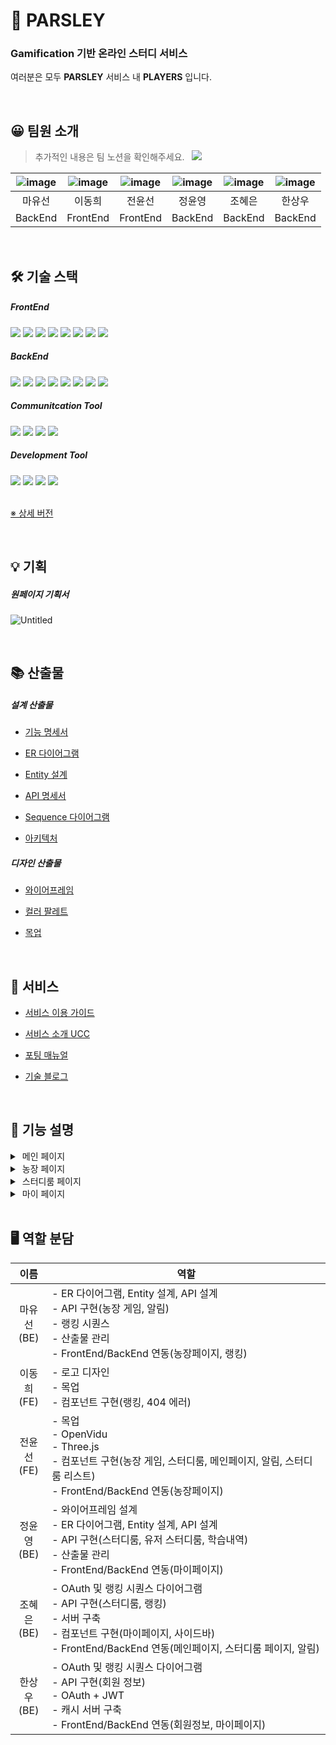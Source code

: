 # 🌿 PARSLEY

### Gamification 기반 온라인 스터디 서비스

여러분은 모두 **PARSLEY** 서비스 내 **PLAYERS** 입니다.

<br/>

## 😀 팀원 소개

> 추가적인 내용은 팀 노션을 확인해주세요. &nbsp;  <a href="https://a604-parsley.notion.site/PARSLEY-ddbf2ca01542404296b51103309eff9e"><img src="https://img.shields.io/badge/team_notion-628D54?style=for-the-badge&logo=notion&logoColor=white"></a>

|![image](https://lab.ssafy.com/s07-webmobile1-sub2/S07P12A604/uploads/0feb6879cc7eaa9cf9ae9b2b642de95a/image.png)|![image](https://lab.ssafy.com/s07-webmobile1-sub2/S07P12A604/uploads/4ec38a01ff94aae71cb59af5537ff5d2/image.png)|![image](https://lab.ssafy.com/s07-webmobile1-sub2/S07P12A604/uploads/f9f26f52ef993875f8de897a996bf20a/image.png)|![image](https://lab.ssafy.com/s07-webmobile1-sub2/S07P12A604/uploads/94ee0f65fa1c3cf5da672607d19a52c4/image.png)|![image](https://lab.ssafy.com/s07-webmobile1-sub2/S07P12A604/uploads/fe7fdcffda57f33fdeb57a745177c4c0/image.png)|![image](https://lab.ssafy.com/s07-webmobile1-sub2/S07P12A604/uploads/eca0fac44096ffc6447ee79aa7d0a07a/image.png)|
|:---:|:---:|:---:|:---:|:---:|:---:|
|마유선|이동희|전윤선|정윤영|조혜은|한상우|
|BackEnd|FrontEnd|FrontEnd|BackEnd|BackEnd|BackEnd|

<br/>

## 🛠 기술 스택

##### FrontEnd
<img src="https://img.shields.io/badge/html5-E34F26?style=for-the-badge&logo=html5&logoColor=white">
<img src="https://img.shields.io/badge/css-1572B6?style=for-the-badge&logo=css3&logoColor=white">
<img src="https://img.shields.io/badge/javascript-F7DF1E?style=for-the-badge&logo=javascript&logoColor=black">
<img src="https://img.shields.io/badge/react-61DAFB?style=for-the-badge&logo=react&logoColor=black">
<img src="https://img.shields.io/badge/redux-764ABC?style=for-the-badge&logo=redux&logoColor=white">
<img src="https://img.shields.io/badge/node.js-339933?style=for-the-badge&logo=Node.js&logoColor=white">
<img src="https://img.shields.io/badge/three.js-000000?style=for-the-badge&logo=three.js&logoColor=white">
<img src="https://img.shields.io/badge/webrtc-333333?style=for-the-badge&logo=webrtc&logoColor=white">

<br/>

##### BackEnd
<img src="https://img.shields.io/badge/java-007396?style=for-the-badge&logo=java&logoColor=white">
<img src="https://img.shields.io/badge/mysql-4479A1?style=for-the-badge&logo=mysql&logoColor=white">
<img src="https://img.shields.io/badge/springboot-6DB33F?style=for-the-badge&logo=springboot&logoColor=white">
<img src="https://img.shields.io/badge/aws-FF9900?style=for-the-badge&logo=amazonaws&logoColor=white">
<img src="https://img.shields.io/badge/ec2-FF9900?style=for-the-badge&logo=amazonec2&logoColor=white">
<img src="https://img.shields.io/badge/s3-569A31?style=for-the-badge&logo=amazons3&logoColor=white">
<img src="https://img.shields.io/badge/redis-DC382D?style=for-the-badge&logo=redis&logoColor=white">
<img src="https://img.shields.io/badge/nginx-009639?style=for-the-badge&logo=nginx&logoColor=white">

<br/>

##### Communitcation Tool
<img src="https://img.shields.io/badge/gitlab-FC6D26?style=for-the-badge&logo=gitlab&logoColor=white">
<img src="https://img.shields.io/badge/jira-0052CC?style=for-the-badge&logo=jira&logoColor=white">
<img src="https://img.shields.io/badge/mattermost-0058CC?style=for-the-badge&logo=mattermost&logoColor=white">
<img src="https://img.shields.io/badge/notion-000000?style=for-the-badge&logo=notion&logoColor=white">

<br/>

##### Development Tool
<img src="https://img.shields.io/badge/vscode-007ACC?style=for-the-badge&logo=visualstudiocode&logoColor=white">
<img src="https://img.shields.io/badge/intellij-000000?style=for-the-badge&logo=intellijidea&logoColor=white">
<img src="https://img.shields.io/badge/mysql_workbench-4479A1?style=for-the-badge&logo=mysql&logoColor=white">
<img src="https://img.shields.io/badge/docker-2496ED?style=for-the-badge&logo=docker&logoColor=white">


<br/>
<br/>

[※ 상세 버전](https://a604-parsley.notion.site/3325d9a0886a459fb79e967c08a3d33c)

<br/>

## 💡 기획

##### 원페이지 기획서
![[Untitled](/uploads/b13adc9da368cf5444183ff997cf3cf3/image.png)](https://lab.ssafy.com/s07-webmobile1-sub2/S07P12A604/uploads/b13adc9da368cf5444183ff997cf3cf3/image.png)

<!-- ##### 기능 마인드맵
![Untitled](https://s3.us-west-2.amazonaws.com/secure.notion-static.com/82462a1b-ed23-45ac-8c07-8a9bfc8b2659/Untitled.png?X-Amz-Algorithm=AWS4-HMAC-SHA256&X-Amz-Content-Sha256=UNSIGNED-PAYLOAD&X-Amz-Credential=AKIAT73L2G45EIPT3X45%2F20220904%2Fus-west-2%2Fs3%2Faws4_request&X-Amz-Date=20220904T075043Z&X-Amz-Expires=86400&X-Amz-Signature=0fc8737142b2dfc4966ca0088100f36c20b97af275757247a08e4b32b1f89f7e&X-Amz-SignedHeaders=host&response-content-disposition=filename%20%3D%22Untitled.png%22&x-id=GetObject)
 -->
<br/>


## 📚 산출물

##### 설계 산출물

* [기능 명세서](https://a604-parsley.notion.site/c1d021a1eb0e4e1b815d84f3db48521d)

* [ER 다이어그램](https://a604-parsley.notion.site/ER-Diagram-ac1c1b88f7b44aa1a75591a35b422879)

* [Entity 설계](https://a604-parsley.notion.site/Entity-a56eb88b48a34b358529adf3cab73b1b)

* [API 명세서](https://a604-parsley.notion.site/API-0b2794a89678471eac820288255f8929)

* [Sequence 다이어그램](https://a604-parsley.notion.site/Sequence-Diagram-ce431b5725674fc49cd0928150390bc9)

* [아키텍처](https://a604-parsley.notion.site/60c50827fbd74758bae5b2ec53b5251b)

##### 디자인 산출물

* [와이어프레임](https://a604-parsley.notion.site/7c2ad150f99240f2a5782e1962cf0b8d)

* [컬러 팔레트](https://a604-parsley.notion.site/16927504342c436eafaca6391040e0ae)

* [목업](https://a604-parsley.notion.site/eccbc66413734cf99c264947e7ec7904)


<br/>

## 🌿 서비스

* [서비스 이용 가이드](https://a604-parsley.notion.site/41bc2ed396ed4509a9d586e1ee4f17c1)

* [서비스 소개 UCC](https://a604-parsley.notion.site/UCC-79df0b8fc3c04031b54d5bc7f0482694)

* [포팅 매뉴얼](https://a604-parsley.notion.site/812f688f107241cfbdb23477b7230e75?v=b360c39e96de47b299f263b29effe916)

* [기술 블로그](https://a604-parsley.notion.site/04e2d358448b4a56b07f777e8a675ed8)

<br/>

## 🌳 기능 설명

<details>
<summary>&nbsp;메인 페이지</summary>
<div markdown="1">

![image](/uploads/bff7475db6d9ed0cb30e45e1661e039d/image.png)

</div>
</details>

<details>
<summary>&nbsp;농장 페이지</summary>
<div markdown="1">

![image](/uploads/44e1a89aace476a1f14d25cf70f48aec/image.png)
> [농장 상세 정보](https://www.notion.so/a604-parsley/9175fa6fd77e47e8ad7a9c9007baced7)

</div>
</details>

<details>
<summary>&nbsp;스터디룸 페이지</summary>
<div markdown="1">

![image](/uploads/396be0190635fa89dcaa9c0ab314819a/image.png)

</div>
</details>

<details>
<summary>&nbsp;마이 페이지</summary>
<div markdown="1">

![image](/uploads/e3a08c95705919798980d045f97ccafa/image.png)

</div>
</details>

<br/>

## 🖥 역할 분담

|이름|역할|
|:---:|---|
|마유선 <br/> (BE)| - ER 다이어그램, Entity 설계, API 설계 <br/> - API 구현(농장 게임, 알림) <br/> - 랭킹 시퀀스 <br/> - 산출물 관리 <br/> - FrontEnd/BackEnd 연동(농장페이지, 랭킹)|
|이동희 <br/> (FE)| - 로고 디자인 <br/> - 목업 <br/> - 컴포넌트 구현(랭킹, 404 에러)|
|전윤선 <br/> (FE)| - 목업 <br/> - OpenVidu <br/> - Three.js <br/> - 컴포넌트 구현(농장 게임, 스터디룸, 메인페이지, 알림, 스터디룸 리스트) <br/> - FrontEnd/BackEnd 연동(농장페이지)|
|정윤영 <br/> (BE)| - 와이어프레임 설계 <br/> - ER 다이어그램, Entity 설계, API 설계 <br/> - API 구현(스터디룸, 유저 스터디룸, 학습내역) <br/> - 산출물 관리 <br/> - FrontEnd/BackEnd 연동(마이페이지)|
|조혜은 <br/> (BE)| - OAuth 및 랭킹 시퀀스 다이어그램 <br/> - API 구현(스터디룸, 랭킹) <br/> - 서버 구축 <br/> - 컴포넌트 구현(마이페이지, 사이드바) <br/> - FrontEnd/BackEnd 연동(메인페이지, 스터디룸 페이지, 알림)|
|한상우 <br/> (BE)| - OAuth 및 랭킹 시퀀스 다이어그램 <br/> - API 구현(회원 정보) <br/> - OAuth + JWT <br/> - 캐시 서버 구축 <br/> - FrontEnd/BackEnd 연동(회원정보, 마이페이지)|

<br/>

